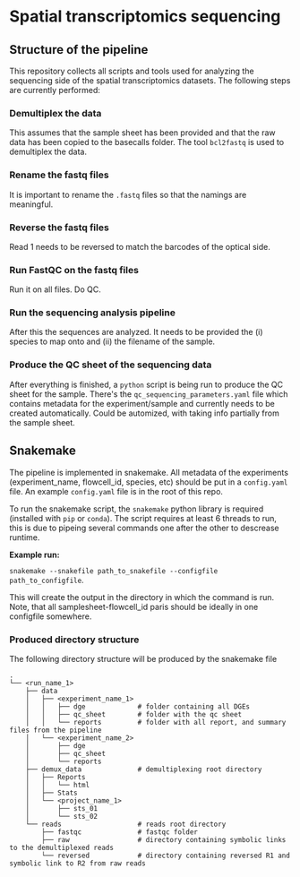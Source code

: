 # Spatial transcriptomics sequencing

## Structure of the pipeline

This repository collects all scripts and tools used for analyzing the sequencing side of the spatial transcriptomics datasets. The following steps are currently performed:

### Demultiplex the data
This assumes that the sample sheet has been provided and that the raw data has been copied to the basecalls folder. The tool `bcl2fastq` is used to demultiplex the data.

### Rename the fastq files
It is important to rename the `.fastq` files so that the namings are meaningful.

### Reverse the fastq files
Read 1 needs to be reversed to match the barcodes of the optical side.

### Run FastQC on the fastq files
Run it on all files. Do QC.

### Run the sequencing analysis pipeline
After this the sequences are analyzed. It needs to be provided the (i) species to map onto and (ii) the filename of the sample. 

### Produce the QC sheet of the sequencing data
After everything is finished, a `python` script is being run to produce the QC sheet for the sample. There's the `qc_sequencing_parameters.yaml` file which contains metadata for the experiment/sample and currently needs to be created automatically. Could be automized, with taking info partially from the sample sheet.

## Snakemake

The pipeline is implemented in snakemake. All metadata of the experiments (experiment\_name, flowcell\_id, species, etc) should be put in a `config.yaml` file. An example `config.yaml` file is in the root of this repo.

To run the snakemake script, the `snakemake` python library is required (installed with `pip` or `conda`). The script requires at least 6 threads to run, this is due to pipeing several commands one after the other to descrease runtime.

**Example run:**

`snakemake --snakefile path_to_snakefile --configfile path_to_configfile`.

This will create the output in the directory in which the command is run. Note, that all samplesheet-flowcell_id paris should be ideally in one configfile somewhere.

### Produced directory structure

The following directory structure will be produced by the snakemake file

    .
    └── <run_name_1>
        ├── data
        │   ├── <experiment_name_1>
        │   │   ├── dge             # folder containing all DGEs
        │   │   ├── qc_sheet        # folder with the qc sheet
        │   │   └── reports         # folder with all report, and summary files from the pipeline
        │   └── <experiment_name_2>
        │       ├── dge
        │       ├── qc_sheet
        │       └── reports
        ├── demux_data              # demultiplexing root directory
        │   ├── Reports
        │   │   └── html
        │   ├── Stats
        │   └── <project_name_1>
        │       ├── sts_01
        │       └── sts_02
        └── reads                   # reads root directory
            ├── fastqc              # fastqc folder
            ├── raw                 # directory containing symbolic links to the demultiplexed reads
            └── reversed            # directory containing reversed R1 and symbolic link to R2 from raw reads

